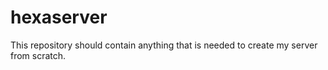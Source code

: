 # hexaserver
This repository should contain anything that is needed to create my server from scratch.
